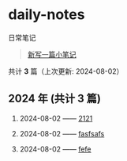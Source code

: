 # daily-notes

日常笔记

> [新写一篇小笔记](https://github.com/whisper-xiang/daily-notes/issues/new)

共计 **3** 篇（上次更新: 2024-08-02）

## 2024 年 (共计 3 篇)

1. 2024-08-02 —— [2121](https://github.com/whisper-xiang/daily-notes/issues/15)

2. 2024-08-02 —— [fasfsafs](https://github.com/whisper-xiang/daily-notes/issues/14)

3. 2024-08-02 —— [fefe](https://github.com/whisper-xiang/daily-notes/issues/13)
